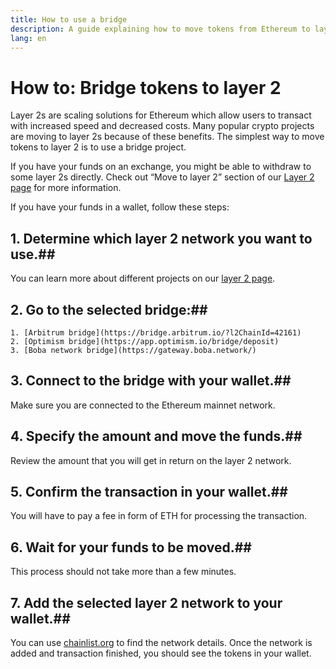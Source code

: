 ```yaml
---
title: How to use a bridge
description: A guide explaining how to move tokens from Ethereum to layer 2 using a bridge.
lang: en
---
```


# How to: Bridge tokens to layer 2

Layer 2s are scaling solutions for Ethereum which allow users to transact with increased speed and decreased costs. Many popular crypto projects are moving to layer 2s because of these benefits. The simplest way to move tokens to layer 2 is to use a bridge project.

If you have your funds on an exchange, you might be able to withdraw to some layer 2s directly. Check out “Move to layer 2” section of our  [Layer 2 page](https://ethereum.org/en/layer-2/) for more information.

If you have your funds in a wallet, follow these steps:

## 1. Determine which layer 2 network you want to use.##
You can learn more about different projects on our [layer 2 page](https://ethereum.org/en/layer-2/).

## 2. Go to the selected bridge:##
    1. [Arbitrum bridge](https://bridge.arbitrum.io/?l2ChainId=42161)
    2. [Optimism bridge](https://app.optimism.io/bridge/deposit)
    3. [Boba network bridge](https://gateway.boba.network/)

## 3. Connect to the bridge with your wallet.##
Make sure you are connected to the Ethereum mainnet network. 

## 4. Specify the amount and move the funds.## 
Review the amount that you will get in return on the layer 2 network.

## 5. Confirm the transaction in your wallet.##
You will have to pay a fee in form of ETH for processing the transaction.

## 6. Wait for your funds to be moved.##
This process should not take more than a few minutes.

## 7. Add the selected layer 2 network to your wallet.##
You can use [chainlist.org](http://chainlist.org) to find the network details. Once the network is added and transaction finished, you should see the tokens in your wallet.

